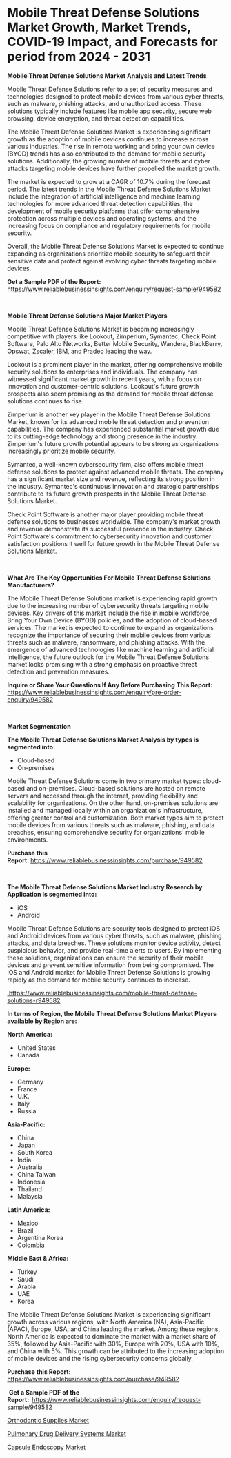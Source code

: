 <p><h1>Mobile Threat Defense Solutions Market Growth, Market Trends, COVID-19 Impact, and Forecasts for period from 2024 - 2031</h1></p><p><strong>Mobile Threat Defense Solutions Market Analysis and Latest Trends</strong></p>
<p><p>Mobile Threat Defense Solutions refer to a set of security measures and technologies designed to protect mobile devices from various cyber threats, such as malware, phishing attacks, and unauthorized access. These solutions typically include features like mobile app security, secure web browsing, device encryption, and threat detection capabilities.</p><p>The Mobile Threat Defense Solutions Market is experiencing significant growth as the adoption of mobile devices continues to increase across various industries. The rise in remote working and bring your own device (BYOD) trends has also contributed to the demand for mobile security solutions. Additionally, the growing number of mobile threats and cyber attacks targeting mobile devices have further propelled the market growth.</p><p>The market is expected to grow at a CAGR of 10.7% during the forecast period. The latest trends in the Mobile Threat Defense Solutions Market include the integration of artificial intelligence and machine learning technologies for more advanced threat detection capabilities, the development of mobile security platforms that offer comprehensive protection across multiple devices and operating systems, and the increasing focus on compliance and regulatory requirements for mobile security.</p><p>Overall, the Mobile Threat Defense Solutions Market is expected to continue expanding as organizations prioritize mobile security to safeguard their sensitive data and protect against evolving cyber threats targeting mobile devices.</p></p>
<p><strong>Get a Sample PDF of the Report:&nbsp;</strong> <a href="https://www.reliablebusinessinsights.com/enquiry/request-sample/949582">https://www.reliablebusinessinsights.com/enquiry/request-sample/949582</a></p>
<p>&nbsp;</p>
<p><strong>Mobile Threat Defense Solutions Major Market Players</strong></p>
<p><p>Mobile Threat Defense Solutions Market is becoming increasingly competitive with players like Lookout, Zimperium, Symantec, Check Point Software, Palo Alto Networks, Better Mobile Security, Wandera, BlackBerry, Opswat, Zscaler, IBM, and Pradeo leading the way. </p><p>Lookout is a prominent player in the market, offering comprehensive mobile security solutions to enterprises and individuals. The company has witnessed significant market growth in recent years, with a focus on innovation and customer-centric solutions. Lookout's future growth prospects also seem promising as the demand for mobile threat defense solutions continues to rise.</p><p>Zimperium is another key player in the Mobile Threat Defense Solutions Market, known for its advanced mobile threat detection and prevention capabilities. The company has experienced substantial market growth due to its cutting-edge technology and strong presence in the industry. Zimperium's future growth potential appears to be strong as organizations increasingly prioritize mobile security.</p><p>Symantec, a well-known cybersecurity firm, also offers mobile threat defense solutions to protect against advanced mobile threats. The company has a significant market size and revenue, reflecting its strong position in the industry. Symantec's continuous innovation and strategic partnerships contribute to its future growth prospects in the Mobile Threat Defense Solutions Market.</p><p>Check Point Software is another major player providing mobile threat defense solutions to businesses worldwide. The company's market growth and revenue demonstrate its successful presence in the industry. Check Point Software's commitment to cybersecurity innovation and customer satisfaction positions it well for future growth in the Mobile Threat Defense Solutions Market.</p></p>
<p>&nbsp;</p>
<p><strong>What Are The Key Opportunities For Mobile Threat Defense Solutions Manufacturers?</strong></p>
<p><p>The Mobile Threat Defense Solutions market is experiencing rapid growth due to the increasing number of cybersecurity threats targeting mobile devices. Key drivers of this market include the rise in mobile workforce, Bring Your Own Device (BYOD) policies, and the adoption of cloud-based services. The market is expected to continue to expand as organizations recognize the importance of securing their mobile devices from various threats such as malware, ransomware, and phishing attacks. With the emergence of advanced technologies like machine learning and artificial intelligence, the future outlook for the Mobile Threat Defense Solutions market looks promising with a strong emphasis on proactive threat detection and prevention measures.</p></p>
<p><strong>Inquire or Share Your Questions If Any Before Purchasing This Report:</strong> <a href="https://www.reliablebusinessinsights.com/enquiry/pre-order-enquiry/949582">https://www.reliablebusinessinsights.com/enquiry/pre-order-enquiry/949582</a></p>
<p>&nbsp;</p>
<p><strong>Market Segmentation</strong></p>
<p><strong>The Mobile Threat Defense Solutions Market Analysis by types is segmented into:</strong></p>
<p><ul><li>Cloud-based</li><li>On-premises</li></ul></p>
<p><p>Mobile Threat Defense Solutions come in two primary market types: cloud-based and on-premises. Cloud-based solutions are hosted on remote servers and accessed through the internet, providing flexibility and scalability for organizations. On the other hand, on-premises solutions are installed and managed locally within an organization's infrastructure, offering greater control and customization. Both market types aim to protect mobile devices from various threats such as malware, phishing, and data breaches, ensuring comprehensive security for organizations' mobile environments.</p></p>
<p><strong>Purchase this Report:&nbsp;</strong><a href="https://www.reliablebusinessinsights.com/purchase/949582">https://www.reliablebusinessinsights.com/purchase/949582</a></p>
<p>&nbsp;</p>
<p><strong>The Mobile Threat Defense Solutions Market Industry Research by Application is segmented into:</strong></p>
<p><ul><li>iOS</li><li>Android</li></ul></p>
<p><p>Mobile Threat Defense Solutions are security tools designed to protect iOS and Android devices from various cyber threats, such as malware, phishing attacks, and data breaches. These solutions monitor device activity, detect suspicious behavior, and provide real-time alerts to users. By implementing these solutions, organizations can ensure the security of their mobile devices and prevent sensitive information from being compromised. The iOS and Android market for Mobile Threat Defense Solutions is growing rapidly as the demand for mobile security continues to increase.</p></p>
<p><a href="https://www.reliablebusinessinsights.com/mobile-threat-defense-solutions-r949582">&nbsp;https://www.reliablebusinessinsights.com/mobile-threat-defense-solutions-r949582</a></p>
<p><strong>In terms of Region, the Mobile Threat Defense Solutions Market Players available by Region are:</strong></p>
<p>
    <p> <strong> North America: </strong>
        <ul>
            <li>United States</li>
            <li>Canada</li>
        </ul>
        </p> 
    <p> <strong> Europe: </strong>
        <ul>
            <li>Germany</li>
            <li>France</li>
            <li>U.K.</li>
            <li>Italy</li>
            <li>Russia</li>
        </ul>
        </p> 
    <p> <strong> Asia-Pacific: </strong>
        <ul>
            <li>China</li>
            <li>Japan</li>
            <li>South Korea</li>
            <li>India</li>
            <li>Australia</li>
            <li>China Taiwan</li>
            <li>Indonesia</li>
            <li>Thailand</li>
            <li>Malaysia</li>
        </ul>
        </p> 
    <p> <strong> Latin America: </strong>
        <ul>
            <li>Mexico</li>
            <li>Brazil</li>
            <li>Argentina Korea</li>
            <li>Colombia</li>
        </ul>
        </p> 
    <p> <strong> Middle East & Africa: </strong>
        <ul>
            <li>Turkey</li>
            <li>Saudi</li>
            <li>Arabia</li>
            <li>UAE</li>
            <li>Korea</li>
        </ul>
    </p>
    </p>
<p><p>The Mobile Threat Defense Solutions Market is experiencing significant growth across various regions, with North America (NA), Asia-Pacific (APAC), Europe, USA, and China leading the market. Among these regions, North America is expected to dominate the market with a market share of 35%, followed by Asia-Pacific with 30%, Europe with 20%, USA with 10%, and China with 5%. This growth can be attributed to the increasing adoption of mobile devices and the rising cybersecurity concerns globally.</p></p>
<p><strong>Purchase this Report: </strong><a href="https://www.reliablebusinessinsights.com/purchase/949582">https://www.reliablebusinessinsights.com/purchase/949582</a></p>
<p>&nbsp;<strong>Get a Sample PDF of the Report:&nbsp;&nbsp;</strong><a href="https://www.reliablebusinessinsights.com/enquiry/request-sample/949582">https://www.reliablebusinessinsights.com/enquiry/request-sample/949582</a></p>
<p><strong></strong></p>
<p><p><a href="https://github.com/ayamsauke86/Market-Research-Report-List-1/blob/main/orthodontic-supplies-market.md">Orthodontic Supplies Market</a></p><p><a href="https://github.com/thuyvuongpk111/Market-Research-Report-List-1/blob/main/pulmonary-drug-delivery-systems-market.md">Pulmonary Drug Delivery Systems Market</a></p><p><a href="https://github.com/RickHolmes3/Market-Research-Report-List-5/blob/main/capsule-endoscopy-market.md">Capsule Endoscopy Market</a></p></p>